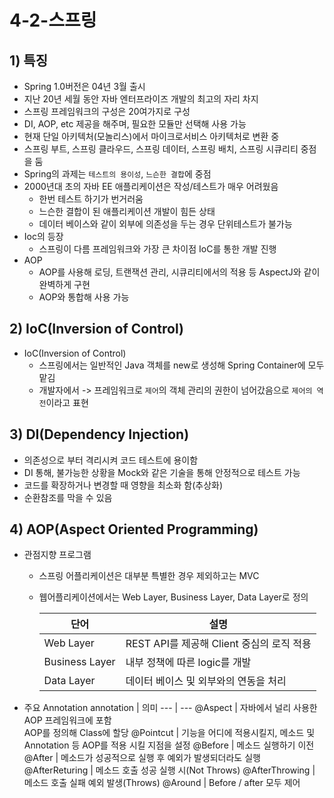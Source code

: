 # 4-2-스프링
## 1) 특징
- Spring 1.0버전은 04년 3월 출시
- 지난 20년 세월 동안 자바 엔터프라이즈 개발의 최고의 자리 차지
- 스프링 프레임워크의 구성은 20여가지로 구성
- DI, AOP, etc 제공을 해주며, 필요한 모듈만 선택해 사용 가능
- 현재 단일 아키텍처(모놀리스)에서 마이크로서비스 아키텍처로 변환 중
- 스프링 부트, 스프링 클라우드, 스프링 데이터, 스프링 배치, 스프링 시큐리티 중점을 둠
- Spring의 과제는 `테스트의 용이성`, `느슨한 결합`에 중점
- 2000년대 초의 자바 EE 애플리케이션은 작성/테스트가 매우 어려웠음 
  - 한번 테스트 하기가 번거러움
  - 느슨한 결합이 된 애플리케이션 개발이 힘든 상태
  - 데이터 베이스와 같이 외부에 의존성을 두는 경우 단위테스트가 불가능
- Ioc의 등장
  - 스프링이 다름 프레임워크와 가장 큰 차이점 IoC를 통한 개발 진행
- AOP
  - AOP를 사용해 로딩, 트랜잭션 관리, 시큐리티에서의 적용 등 AspectJ와 같이 완벽하게 구현
  - AOP와 통합해 사용 가능
## 2) IoC(Inversion of Control)
- IoC(Inversion of Control)
  - 스프링에서는 일반적인 Java 객체를 new로 생성해 Spring Container에 모두 맡김
  - 개발자에서 -> 프레임워크로 `제어`의 객체 관리의 권한이 넘어갔음으로 `제어의 역전`이라고 표현
## 3) DI(Dependency Injection)
- 의존성으로 부터 격리시켜 코드 테스트에 용이함
- DI 통해, 불가능한 상황을 Mock와 같은 기술을 통해 안정적으로 테스트 가능
- 코드를 확장하거나 변경할 때 영향을 최소화 함(추상화)
- 순환참조를 막을 수 있음
## 4) AOP(Aspect Oriented Programming)
- 관점지향 프로그램
  - 스프링 어플리케이션은 대부분 특별한 경우 제외하고는 MVC
  - 웹어플리케이션에서는 Web Layer, Business Layer, Data Layer로 정의

    단어 | 설명 
    --- | ---
    Web Layer | REST API를 제공해 Client 중심의 로직 적용
    Business Layer | 내부 정책에 따른 logic를 개발
    Data Layer | 데이터 베이스 및 외부와의 연동을 처리
- 주요 Annotation
  annotation | 의미
  --- | ---
  @Aspect | 자바에서 널리 사용한 AOP 프레임워크에 포함<br>AOP를 정의해 Class에 할당
  @Pointcut | 기능을 어디에 적용시킬지, 메소드 및 Annotation 등 AOP를 적용 시킬 지점을 설정
  @Before | 메소드 실행하기 이전
  @After | 메소드가 성공적으로 실행 후 예외가 발생되더라도 실행 
  @AfterReturing | 메소드 호출 성공 실행 시(Not Throws)
  @AfterThrowing | 메소드 호출 실패 예외 발생(Throws)
  @Around | Before / after 모두 제어
